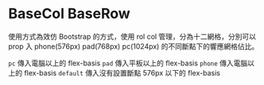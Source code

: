 # BaseCol BaseRow

使用方式為效仿 Bootstrap 的方式，使用 rol col 管理，分為十二網格，分別可以 prop 入 phone(576px) pad(768px) pc(1024px) 的不同斷點下的響應網格佔比。

`pc` 傳入電腦以上的 flex-basis
`pad` 傳入平板以上的 flex-basis
`phone` 傳入電腦以上的 flex-basis
`default` 傳入沒有設置斷點 576px 以下的 flex-basis